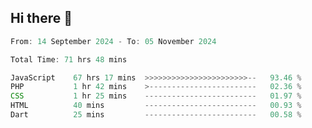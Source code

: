 ## Hi there 👋
<!--START_SECTION:Muni-->

```Javascript
From: 14 September 2024 - To: 05 November 2024

Total Time: 71 hrs 48 mins

JavaScript    67 hrs 17 mins  >>>>>>>>>>>>>>>>>>>>>>>--   93.46 %
PHP           1 hr 42 mins    >------------------------   02.36 %
CSS           1 hr 25 mins    -------------------------   01.97 %
HTML          40 mins         -------------------------   00.93 %
Dart          25 mins         -------------------------   00.58 %
```

<!--END_SECTION:Muni-->
